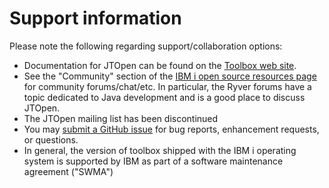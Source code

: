 
# Support information

Please note the following regarding support/collaboration options:
- Documentation for JTOpen can be found on the [Toolbox web site](https://www.ibm.com/support/pages/node/1118781).
- See the "Community" section of the [IBM i open source resources page](http://ibm.biz/ibmioss) for community forums/chat/etc.
  In particular, the Ryver forums have a topic dedicated to Java development and is a good place to discuss JTOpen. 
- The JTOpen mailing list has been discontinued
- You may [submit a GitHub issue](https://github.com/IBM/JTOpen/issues/new/choose) for bug reports, enhancement requests,
  or questions. 
- In general, the version of toolbox shipped with the IBM i operating system is supported by IBM as part of 
  a software maintenance agreement ("SWMA")
